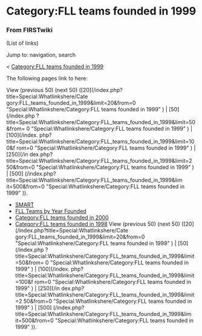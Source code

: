 # Category:FLL teams founded in 1999

### From FIRSTwiki

(List of links)

Jump to: navigation, search

&lt; [Category:FLL teams founded in
1999](/index.php?title=Category:FLL_teams_founded_in_1999&redirect=no
"Category:FLL teams founded in 1999" )  

The following pages link to here:

View (previous 50) (next 50) ([20](/index.php?title=Special:Whatlinkshere/Cate
gory:FLL_teams_founded_in_1999&limit=20&from=0
"Special:Whatlinkshere/Category:FLL teams founded in 1999" ) | [50](/index.php
?title=Special:Whatlinkshere/Category:FLL_teams_founded_in_1999&limit=50&from=
0 "Special:Whatlinkshere/Category:FLL teams founded in 1999" ) | [100](/index.
php?title=Special:Whatlinkshere/Category:FLL_teams_founded_in_1999&limit=100&f
rom=0 "Special:Whatlinkshere/Category:FLL teams founded in 1999" ) | [250](/in
dex.php?title=Special:Whatlinkshere/Category:FLL_teams_founded_in_1999&limit=2
50&from=0 "Special:Whatlinkshere/Category:FLL teams founded in 1999" ) | [500]
(/index.php?title=Special:Whatlinkshere/Category:FLL_teams_founded_in_1999&lim
it=500&from=0 "Special:Whatlinkshere/Category:FLL teams founded in 1999" )).

  * [SMART](/index.php/SMART "SMART" )
  * [FLL Teams by Year Founded](/index.php/FLL_Teams_by_Year_Founded "FLL Teams by Year Founded" )
  * [Category:FLL teams founded in 2000](/index.php/Category:FLL_teams_founded_in_2000 "Category:FLL teams founded in 2000" )
  * [Category:FLL teams founded in 1998](/index.php/Category:FLL_teams_founded_in_1998 "Category:FLL teams founded in 1998" )
View (previous 50) (next 50) ([20](/index.php?title=Special:Whatlinkshere/Cate
gory:FLL_teams_founded_in_1999&limit=20&from=0
"Special:Whatlinkshere/Category:FLL teams founded in 1999" ) | [50](/index.php
?title=Special:Whatlinkshere/Category:FLL_teams_founded_in_1999&limit=50&from=
0 "Special:Whatlinkshere/Category:FLL teams founded in 1999" ) | [100](/index.
php?title=Special:Whatlinkshere/Category:FLL_teams_founded_in_1999&limit=100&f
rom=0 "Special:Whatlinkshere/Category:FLL teams founded in 1999" ) | [250](/in
dex.php?title=Special:Whatlinkshere/Category:FLL_teams_founded_in_1999&limit=2
50&from=0 "Special:Whatlinkshere/Category:FLL teams founded in 1999" ) | [500]
(/index.php?title=Special:Whatlinkshere/Category:FLL_teams_founded_in_1999&lim
it=500&from=0 "Special:Whatlinkshere/Category:FLL teams founded in 1999" )).

